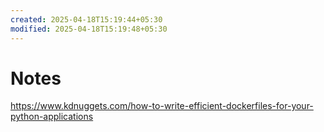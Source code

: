 ```yaml
---
created: 2025-04-18T15:19:44+05:30
modified: 2025-04-18T15:19:48+05:30
---
```


# Notes

https://www.kdnuggets.com/how-to-write-efficient-dockerfiles-for-your-python-applications
